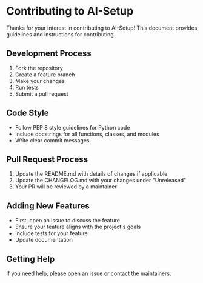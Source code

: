 # Contributing to AI-Setup

Thanks for your interest in contributing to AI-Setup! This document provides guidelines and instructions for contributing.

## Development Process

1. Fork the repository
2. Create a feature branch
3. Make your changes
4. Run tests
5. Submit a pull request

## Code Style

- Follow PEP 8 style guidelines for Python code
- Include docstrings for all functions, classes, and modules
- Write clear commit messages

## Pull Request Process

1. Update the README.md with details of changes if applicable
2. Update the CHANGELOG.md with your changes under "Unreleased"
3. Your PR will be reviewed by a maintainer

## Adding New Features

- First, open an issue to discuss the feature
- Ensure your feature aligns with the project's goals
- Include tests for your feature
- Update documentation

## Getting Help

If you need help, please open an issue or contact the maintainers.